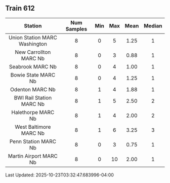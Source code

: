## Train 612

| Station | Num Samples | Min | Max | Mean | Median |
| :-----: | :---------: | :-: | :-: | :--: | :----: |
| Union Station MARC Washington | 8 | 0 | 5 | 1.25 | 1 |
| New Carrollton MARC Nb | 8 | 0 | 3 | 0.88 | 1 |
| Seabrook MARC Nb | 8 | 0 | 4 | 1.00 | 1 |
| Bowie State MARC Nb | 8 | 0 | 4 | 1.25 | 1 |
| Odenton MARC Nb | 8 | 1 | 4 | 1.88 | 1 |
| BWI Rail Station MARC Nb | 8 | 1 | 5 | 2.50 | 2 |
| Halethorpe MARC Nb | 8 | 1 | 4 | 2.00 | 2 |
| West Baltimore MARC Nb | 8 | 1 | 6 | 3.25 | 3 |
| Penn Station MARC Nb | 8 | 0 | 3 | 0.75 | 1 |
| Martin Airport MARC Nb | 8 | 0 | 10 | 2.00 | 1 |


Last Updated: 2025-10-23T03:32:47.683996-04:00